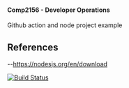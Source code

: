 #### Comp2156 - Developer Operations
Github action and node project example

## References
--https://nodesjs.org/en/download

[![Build Status](https://app.travis-ci.com/simarchaudhary/-COMP2156.svg?branch=main)](https://app.travis-ci.com/simarchaudhary/-COMP2156)